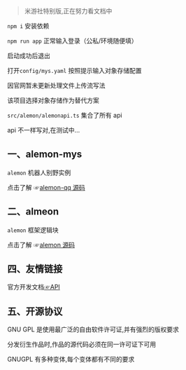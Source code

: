 > 米游社特别版,正在努力看文档中

`npm i` 安装依赖

`npm run app` 正常输入登录（公私/环境随便填）

启动成功后退出

打开`config/mys.yaml` 按照提示输入对象存储配置

因官网暂未更新处理文件上传流写法

该项目选择对象存储作为替代方案

`src/alemon/alemonapi.ts` 集合了所有 api

api 不一样写对,在测试中...

## 一、alemon-mys

`alemon` 机器人别野实例

点击了解 ☞[alemon-qq 源码](https://gitee.com/ningmengchongshui/alemon-bot/tree/qq/)

## 二、almeon

`alemon` 框架逻辑块

点击了解 ☞[alemon 源码](https://gitee.com/ningmengchongshui/alemon-bot/tree/core/)

## 四、友情链接

官方开发文档[☞API](https://webstatic.mihoyo.com/)

## 五、开源协议

GNU GPL 是使用最广泛的自由软件许可证,并有强烈的版权要求

分发衍生作品时,作品的源代码必须在同一许可证下可用

GNUGPL 有多种变体,每个变体都有不同的要求
